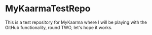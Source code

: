 # MyKaarmaTestRepo
This is a test repository for MyKaarma where I will be playing with the GitHub functionality, round TWO, let's hope it works.
